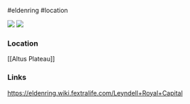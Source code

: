 #eldenring #location 

![](https://eldenring.wiki.fextralife.com/file/Elden-Ring/leyndell_royal_capital_locations_elden_ring_wiki_guide_300px.jpg) ![](https://eldenring.wiki.fextralife.com/file/Elden-Ring/leyndell_royal_capital_region_location_map_elden_ring_wiki_guide_300px.jpg)
### Location
[[Altus Plateau]]
### Links
https://eldenring.wiki.fextralife.com/Leyndell+Royal+Capital